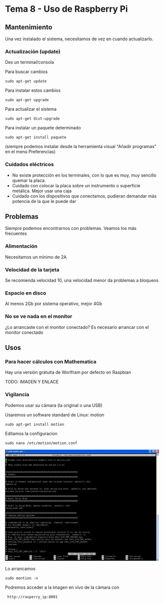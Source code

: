 # Tema 8 - Uso de Raspberry Pi

## Mantenimiento

Una vez instalado el sistema, necesitamos de vez en cuando actualizarlo.

### Actualización (update)

Des un terminal/consola

Para buscar cambios

	sudo apt-get update

Para instalar estos cambios

	sudo apt-get upgrade

Para actualizar el sistema

	sudo apt-get dist-upgrade

Para instalar un paquete determinado

	sudo apt-get install paquete

(siempre podemos instalar desde la herramienta visual "Añadir programas" en el menú Preferencias)

### Cuidados eléctricos

* No existe protección en los terminales, con lo que es muy, muy sencillo quemar la placa.
* Cuidado con colocar la placa sobre un instrumento o superficie metálica. Mejor usar una caja
* Cuidado con los dispositivos que conectamos, pudieran demandar más potencia de la que le puede dar



## Problemas

Siempre podemos encontrarnos con problemas. Veamos los más frecuentes

### Alimentación

Necesitamos un mínimo de 2A

### Velocidad de la tarjeta

Se recomienda velocidad 10, una velocidad menor da problemas a bloqueos

### Espacio en disco

Al menos 2Gb por sistema operativo, mejor 4Gb

### No se ve nada en el monitor

¿Lo arrancaste con el monitor conectado? Es necesario arrancar con el monitor conectado

## Usos


### Para hacer cálculos con Mathematica

Hay una versión gratuita de Worlfram por defecto en Raspbian

TODO: IMAGEN Y ENLACE


### Vigilancia

Podemos usar su cámara (la original o una USB)

Usaremos un software standard de Linux: motion

	sudo apt-get install motion

Editamos la configuracion

	sudo nano /etc/motion/motion.conf

![usando motion](./images/motion.jpg)

Lo arrancamos

	sudo montion -n


Podremos acceder a la imagen en vivo de la cámara con

	 http://rasperry_ip:8001
